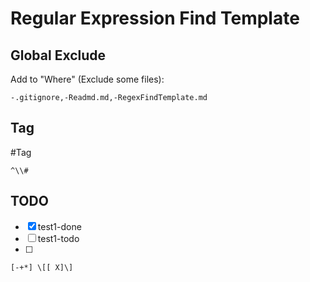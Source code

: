 # Regular Expression Find Template


## Global Exclude
Add to "Where" (Exclude some files):
```text
-.gitignore,-Readmd.md,-RegexFindTemplate.md
```

## Tag
\#Tag

```text
^\\#
```

## TODO
- [X] test1-done
- [ ] test1-todo
- [ ] 
```text
[-+*] \[[ X]\]
```
